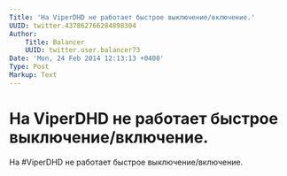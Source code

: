 ```yaml
---
Title: 'На ViperDHD не работает быстрое выключение/включение.'
UUID: twitter.437862766284898304
Author:
    Title: Balancer
    UUID: twitter.user.balancer73
Date: 'Mon, 24 Feb 2014 12:13:13 +0400'
Type: Post
Markup: Text
---
```


# На ViperDHD не работает быстрое выключение/включение.

На #ViperDHD не работает быстрое выключение/включение.